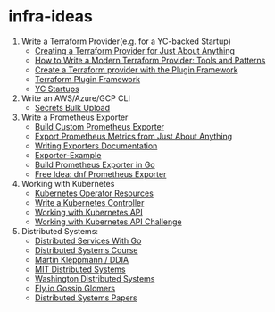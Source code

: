 # infra-ideas
1. Write a Terraform Provider(e.g. for a YC-backed Startup)
    - [Creating a Terraform Provider for Just About Anything](https://www.youtube.com/watch?v=noxwUVet5RE)
    - [How to Write a Modern Terraform Provider: Tools and Patterns](https://www.youtube.com/watch?v=XlxkqXQCZ4Y)
    - [Create a Terraform provider with the Plugin Framework](https://www.youtube.com/watch?v=16qs7LJSyps&t=66s)
    - [Terraform Plugin Framework](https://developer.hashicorp.com/terraform/plugin/framework)
    - [YC Startups](https://docs.google.com/document/d/1CkzB06HJNA4QsctcFG3fnH-2k55ZeA7F-MV3th8pHk8/edit?usp=sharing)
2. Write an AWS/Azure/GCP CLI
    - [Secrets Bulk Upload](https://x.com/odirionyeo/status/1671216700782436353)
3. Write a Prometheus Exporter
    - [Build Custom Prometheus Exporter](https://www.youtube.com/watch?v=3wT0zSsQb58)
    - [Export Prometheus Metrics from Just About Anything](https://www.youtube.com/watch?v=Zk09Mbu0YQk)
    - [Writing Exporters Documentation](https://prometheus.io/docs/instrumenting/writing_exporters/)
    - [Exporter-Example](https://github.com/mikejoh/exporter-example)
    - [Build Prometheus Exporter in Go](https://www.civo.com/learn/build-your-own-prometheus-exporter-in-go)
    - [Free Idea: dnf Prometheus Exporter](https://flameeyes.blog/2023/11/05/free-idea-dnf-prometheus-exporter/)
4. Working with Kubernetes
    - [Kubernetes Operator Resources](https://github.com/calvin-puram/awesome-kubernetes-operator-resources)
    - [Write a Kubernetes Controller](https://x.com/odirionyeo/status/1671216700782436353) 
    - [Working with Kubernetes API](https://iximiuz.com/en/series/working-with-kubernetes-api/)
    - [Working with Kubernetes API Challenge](https://github.com/golang-assessments/careers/blob/main/challenges/sre/challenge.md)
5. Distributed Systems:
   - [Distributed Services With Go](https://bookshop.org/p/books/distributed-services-with-go-your-guide-to-reliable-scalable-and-maintainable-systems-travis-jeffery/14496869?ean=9781680507607&next=t)
   - [Distributed Systems Course](https://www.youtube.com/playlist?list=PLOE1GTZ5ouRPbpTnrZ3Wqjamfwn_Q5Y9A)
   - [Martin Kleppmann / DDIA](https://www.youtube.com/playlist?list=PLeKd45zvjcDFUEv_ohr_HdUFe97RItdiB)
   - [MIT Distributed Systems](https://learncs.me/mit/6.824)
   - [Washington Distributed Systems](https://courses.cs.washington.edu/courses/cse452/)
   - [Fly.io Gossip Glomers](https://fly.io/dist-sys/)
   - [Distributed Systems Papers](https://www.cs.rice.edu/~alc/comp520/schedule.html)

     
